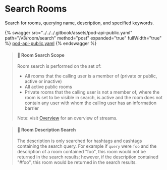 # Search Rooms

Search for rooms, querying name, description, and specified keywords.

{% swagger src="../../../.gitbook/assets/pod-api-public.yaml" path="/v3/room/search" method="post" expanded="true" fullWidth="true" %}
[pod-api-public.yaml](../../../.gitbook/assets/pod-api-public.yaml)
{% endswagger %}

> #### 📘 Room Search Scope
>
> Room search is performed on the set of:
>
> * All rooms that the calling user is a member of (private or public, active or inactive)
> * All active public rooms
> * Private rooms that the calling user is not a member of, where the room is set to be visible in search, is active and the room does not contain any user with whom the calling user has an information barrier
>
> Note: visit [Overview](https://docs.developers.symphony.com/building-bots-on-symphony/datafeed/overview-of-streams) for an overview of streams.

> #### 🚧 Room Description Search
>
> The description is only searched for hashtags and cashtags containing the search query. For example if `query` were `foo` and the description of a room contained "foo", this room would not be returned in the search results; however, if the description contained "#foo", this room would be returned in the search results.

